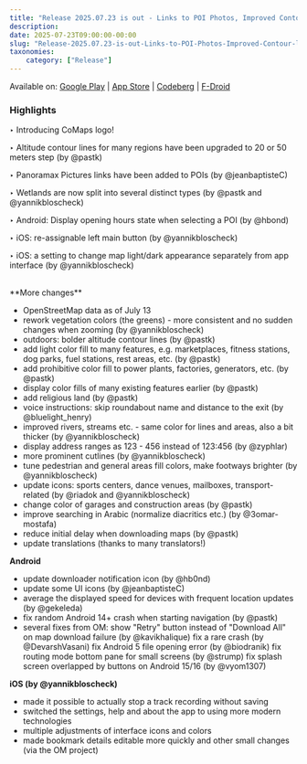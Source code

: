 ```yaml
---
title: "Release 2025.07.23 is out - Links to POI Photos, Improved Contour lines..."
description: 
date: 2025-07-23T09:00:00-00:00
slug: "Release-2025.07.23-is-out-Links-to-POI-Photos-Improved-Contour-lines-"
taxonomies:
    category: ["Release"]
---
```


Available on: [Google Play](https://play.google.com/store/apps/details?id=app.comaps.google) | [App Store](https://apps.apple.com/app/comaps/id6747180809) | [Codeberg](https://codeberg.org/comaps/comaps/releases/tag/2025.06.30-22-android) | [F-Droid](https://f-droid.org/packages/app.comaps.fdroid/)

### Highlights
‣ Introducing CoMaps logo!

‣ Altitude contour lines for many regions have been upgraded to 20 or 50 meters step (by @pastk)

‣ Panoramax Pictures links have been added to POIs (by @jeanbaptisteC)

‣ Wetlands are now split into several distinct types (by @pastk and @yannikbloscheck)

‣ Android: Display opening hours state when selecting a POI (by @hbond)

‣ iOS: re-assignable left main button (by @yannikbloscheck)

‣ iOS: a setting to change map light/dark appearance separately from app interface (by @yannikbloscheck)

<br>
**More changes**

- OpenStreetMap data as of July 13
- rework vegetation colors (the greens) - more consistent and no sudden changes when zooming (by @yannikbloscheck)
- outdoors: bolder altitude contour lines (by @pastk)
- add light color fill to many features, e.g. marketplaces, fitness stations, dog parks, fuel stations, rest areas, etc. (by @pastk)
- add prohibitive color fill to power plants, factories, generators, etc. (by @pastk)
- display color fills of many existing features earlier (by @pastk)
- add religious land (by @pastk)
- voice instructions: skip roundabout name and distance to the exit (by @bluelight_henry)
- improved rivers, streams etc. - same color for lines and areas, also a bit thicker (by @yannikbloscheck)
- display address ranges as 123 - 456 instead of 123:456 (by @zyphlar)
- more prominent cutlines (by @yannikbloscheck)
- tune pedestrian and general areas fill colors, make footways brighter (by @yannikbloscheck)
- update icons: sports centers, dance venues, mailboxes, transport-related (by @riadok and @yannikbloscheck)
- change color of garages and construction areas (by @pastk)
- improve searching in Arabic (normalize diacritics etc.) (by @3omar-mostafa)
- reduce initial delay when downloading maps (by @pastk)
- update translations (thanks to many translators!)

**Android**

- update downloader notification icon (by @hb0nd)
- update some UI icons (by @jeanbaptisteC)
- average the displayed speed for devices with frequent location updates (by @gekeleda)
- fix random Android 14+ crash when starting navigation (by @pastk)
- several fixes from OM:
        show "Retry" button instead of "Download All" on map download failure (by @kavikhalique)
        fix a rare crash (by @DevarshVasani)
        fix Android 5 file opening error (by @biodranik)
        fix routing mode bottom pane for small screens (by @strump)
        fix splash screen overlapped by buttons on Android 15/16 (by @vyom1307)

**iOS (by @yannikbloscheck)**

- made it possible to actually stop a track recording without saving
- switched the settings, help and about the app to using more modern technologies
- multiple adjustments of interface icons and colors
- made bookmark details editable more quickly and other small changes (via the OM project)
